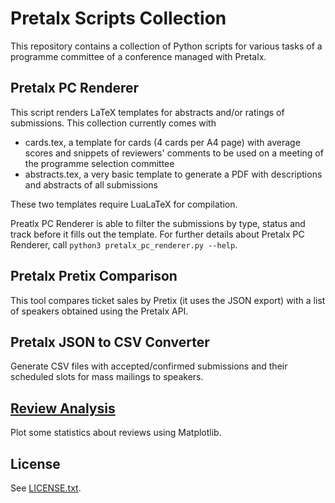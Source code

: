 # Pretalx Scripts Collection

This repository contains a collection of Python scripts for various tasks of a programme committee of a conference managed with Pretalx.


## Pretalx PC Renderer

This script renders LaTeX templates for abstracts and/or ratings of submissions. This collection currently comes with

* cards.tex, a template for cards (4 cards per A4 page) with average scores and snippets of reviewers' comments to be used on a meeting of the programme selection committee
* abstracts.tex, a very basic template to generate a PDF with descriptions and abstracts of all submissions

These two templates require LuaLaTeX for compilation.

Preatlx PC Renderer is able to filter the submissions by type, status and track before it fills out the template. For further details about Pretalx PC Renderer, call `python3 pretalx_pc_renderer.py --help`.


## Pretalx Pretix Comparison

This tool compares ticket sales by Pretix (it uses the JSON export) with a list of speakers obtained using the Pretalx API.


## Pretalx JSON to CSV Converter

Generate CSV files with accepted/confirmed submissions and their scheduled slots for mass mailings to speakers.


## [Review Analysis](review_analysis/README.md)

Plot some statistics about reviews using Matplotlib.


## License

See [LICENSE.txt](LICENSE.txt).
